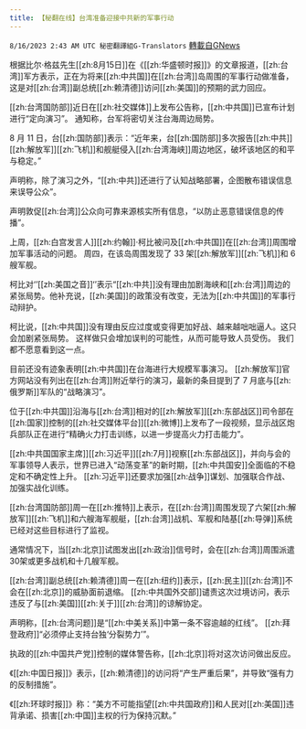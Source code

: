 ```yaml
---
title: 【秘翻在线】台湾准备迎接中共新的军事行动
---
```

`8/16/2023 2:43 AM UTC 秘密翻譯組G-Translators` [轉載自GNews](https://gnews.org/articles/1556805)

根据比尔·格兹先生[[zh:8月15日]]在《[[zh:华盛顿时报]]》的文章报道，[[zh:台湾]]军方表示，正在为将来[[zh:中共国]]在[[zh:台湾]]岛周围的军事行动做准备，这是对[[zh:台湾]]副总统[[zh:赖清德]]访问[[zh:美国]]的预期的武力回应。

[[zh:台湾国防部]]近日在[[zh:社交媒体]]上发布公告称，[[zh:中共国]]已宣布计划进行“定向演习”。 通知称，台军将密切关注台海周边局势。

8 月 11 日，台[[zh:国防部]]表示：“近年来，台[[zh:国防部]]多次报告[[zh:中共]][[zh:解放军]][[zh:飞机]]和舰艇侵入[[zh:台湾海峡]]周边地区，破坏该地区的和平与稳定。”

声明称，除了演习之外，“[[zh:中共]]还进行了认知战略部署，企图散布错误信息来误导公众”。

 声明敦促[[zh:台湾]]公众向可靠来源核实所有信息，“以防止恶意错误信息的传播”。

上周，[[zh:白宫发言人]][[zh:约翰]]·柯比被问及[[zh:中共国]]在[[zh:台湾]]周围增加军事活动的问题。 周四，在该岛周围发现了 33 架[[zh:解放军]][[zh:飞机]]和 6 艘军舰。

柯比对‘’[[zh:美国之音]]‘’表示“[[zh:中共]]没有理由加剧海峡和[[zh:台湾]]周边的紧张局势。他补充说，[[zh:美国]]的政策没有改变，无法为[[zh:中共国]]的军事行动辩护。

柯比说，[[zh:中共国]]没有理由反应过度或变得更加好战、越来越咄咄逼人。这只会加剧紧张局势。 这样做只会增加误判的可能性，从而可能导致人员受伤。 我们都不愿意看到这一点。

目前还没有迹象表明[[zh:中共国]]在台海进行大规模军事演习。 [[zh:解放军]]官方网站没有列出在[[zh:台湾]]附近举行的演习，最新的条目提到了 7 月底与[[zh:俄罗斯]]军队的“战略演习”。

位于[[zh:中共国]]沿海与[[zh:台湾]]相对的[[zh:解放军]][[zh:东部战区]]司令部在[[zh:国家]]控制的[[zh:社交媒体平台]][[zh:微博]]上发布了一段视频，显示战区炮兵部队正在进行“精确火力打击训练，以进一步提高火力打击能力”。

[[zh:中共国国家主席]][[zh:习近平]][[zh:7月]]视察[[zh:东部战区]]，并向与会的军事领导人表示，世界已进入“动荡变革”的新时期，[[zh:中共国安]]全面临的不稳定和不确定性上升。 [[zh:习近平]]还要求加强[[zh:战争]]谋划、加强联合作战、加强实战化训练。

[[zh:台湾国防部]]周一在[[zh:推特]]上表示，在[[zh:台湾]]周围发现了六架[[zh:解放军]][[zh:飞机]]和六艘海军舰艇，[[zh:台湾]]战机、军舰和陆基[[zh:导弹]]系统已经对这些目标进行了监视。

通常情况下，当[[zh:北京]]试图发出[[zh:政治]]信号时，会在[[zh:台湾]]周围派遣30架或更多战机和十几艘军舰。

[[zh:台湾]]副总统[[zh:赖清德]]周一在[[zh:纽约]]表示，[[zh:民主]][[zh:台湾]]不会在[[zh:北京]]的威胁面前退缩。 [[zh:中共国外交部]]谴责这次过境访问，表示违反了与[[zh:美国]][[zh:关于]][[zh:台湾]]的谅解协定。

声明称，[[zh:台湾问题]]是“[[zh:中美关系]]中第一条不容逾越的红线”。 [[zh:拜登政府]]“必须停止支持台独‘分裂势力’”。

执政的[[zh:中国共产党]]控制的媒体警告称，[[zh:北京]]将对这次访问做出反应。

《[[zh:中国日报]]》表示，[[zh:赖清德]]的访问将“产生严重后果”，并导致“强有力的反制措施”。

《[[zh:环球时报]]》称：“美方不可能指望[[zh:中共国政府]]和人民对[[zh:美国]]违背承诺、损害[[zh:中国]]主权的行为保持沉默。”
